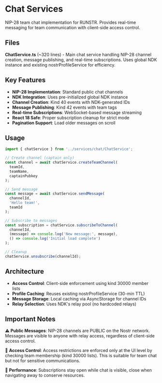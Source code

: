 # Chat Services

NIP-28 team chat implementation for RUNSTR. Provides real-time messaging for team communication with client-side access control.

## Files

**ChatService.ts** (~320 lines) - Main chat service handling NIP-28 channel creation, message publishing, and real-time subscriptions. Uses global NDK instance and existing nostrProfileService for efficiency.

## Key Features

- **NIP-28 Implementation**: Standard public chat channels
- **NDK Integration**: Uses pre-initialized global NDK instance
- **Channel Creation**: Kind 40 events with NDK-generated IDs
- **Message Publishing**: Kind 42 events with team tags
- **Real-time Subscriptions**: WebSocket-based message streaming
- **React 18 Safe**: Proper subscription cleanup for strict mode
- **Pagination Support**: Load older messages on scroll

## Usage

```typescript
import { chatService } from '../services/chat/ChatService';

// Create channel (captain only)
const channel = await chatService.createTeamChannel(
  teamId,
  teamName,
  captainPubkey
);

// Send message
const message = await chatService.sendMessage(
  channelId,
  'Hello team!',
  teamId
);

// Subscribe to messages
const subscription = chatService.subscribeToChannel(
  channelId,
  (message) => console.log('New message:', message),
  () => console.log('Initial load complete')
);

// Cleanup
chatService.unsubscribe(channelId);
```

## Architecture

- **Access Control**: Client-side enforcement using kind 30000 member lists
- **Profile Caching**: Reuses existing nostrProfileService (30-min TTL)
- **Message Storage**: Local caching via AsyncStorage for channel IDs
- **Relay Selection**: Uses NDK's relay pool (no hardcoded relays)

## Important Notes

⚠️ **Public Messages**: NIP-28 channels are PUBLIC on the Nostr network. Messages are visible to anyone with relay access, regardless of client-side access control.

🔐 **Access Control**: Access restrictions are enforced only at the UI level by checking team membership (kind 30000 lists). This is suitable for team chat but not for sensitive communications.

🚀 **Performance**: Subscriptions stay open while chat is visible, close when navigating away to conserve resources.
